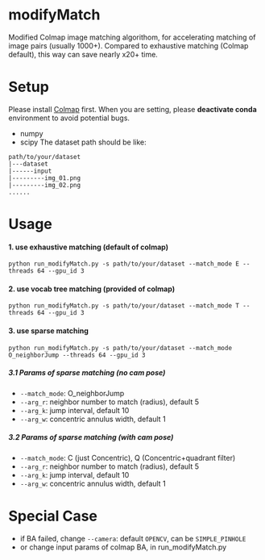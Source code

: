# modifyMatch
Modified Colmap image matching algorithom, for accelerating matching of image pairs (usually 1000+).
Compared to exhaustive matching (Colmap default), this way can save nearly x20+ time.


# Setup
Please install [Colmap](https://colmap.github.io/install.html) first.
When you are setting, please **deactivate conda** environment to avoid potential bugs.
- numpy
- scipy
The dataset path should be like:
```
path/to/your/dataset
|---dataset
|------input
|---------img_01.png
|---------img_02.png
......
```


# Usage
#### 1. use exhaustive matching (default of colmap)
```shell
python run_modifyMatch.py -s path/to/your/dataset --match_mode E --threads 64 --gpu_id 3
```

#### 2. use vocab tree matching (provided of colmap)
```shell
python run_modifyMatch.py -s path/to/your/dataset --match_mode T --threads 64 --gpu_id 3
```

#### 3. use sparse matching
```shell
python run_modifyMatch.py -s path/to/your/dataset --match_mode O_neighborJump --threads 64 --gpu_id 3
```
##### 3.1 Params of sparse matching (no cam pose)
- `--match_mode`: O_neighborJump
- `--arg_r`: neighbor number to match (radius), default 5
- `--arg_k`: jump interval, default 10
- `--arg_w`: concentric annulus width, default 1
##### 3.2 Params of sparse matching (with cam pose)
- `--match_mode`: C (just Concentric), Q (Concentric+quadrant filter)
- `--arg_r`: neighbor number to match (radius), default 5
- `--arg_k`: jump interval, default 10
- `--arg_w`: concentric annulus width, default 1

# Special Case

- if BA failed, change `--camera`: default `OPENCV`, can be `SIMPLE_PINHOLE`
- or change input params of colmap BA, in run_modifyMatch.py